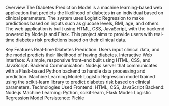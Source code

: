   Overview
The Diabetes Prediction Model is a machine learning-based web application that predicts the likelihood of diabetes in an individual based on clinical parameters. The system uses Logistic Regression to make predictions based on inputs such as glucose levels, BMI, age, and others. The web application is built using HTML, CSS, JavaScript, with the backend powered by Node.js and Flask. This project aims to provide users with real-time diabetes risk predictions based on their clinical data.

Key Features
Real-time Diabetes Prediction: Users input clinical data, and the model predicts their likelihood of having diabetes.
Interactive Web Interface: A simple, responsive front-end built using HTML, CSS, and JavaScript.
Backend Communication: Node.js server that communicates with a Flask-based Python backend to handle data processing and prediction.
Machine Learning Model: Logistic Regression model trained using the scikit-learn library to predict diabetes risk based on clinical parameters.
Technologies Used
Frontend: HTML, CSS, JavaScript
Backend: Node.js
Machine Learning: Python, scikit-learn, Flask
Model: Logistic Regression
Model Persistence: Pickle
